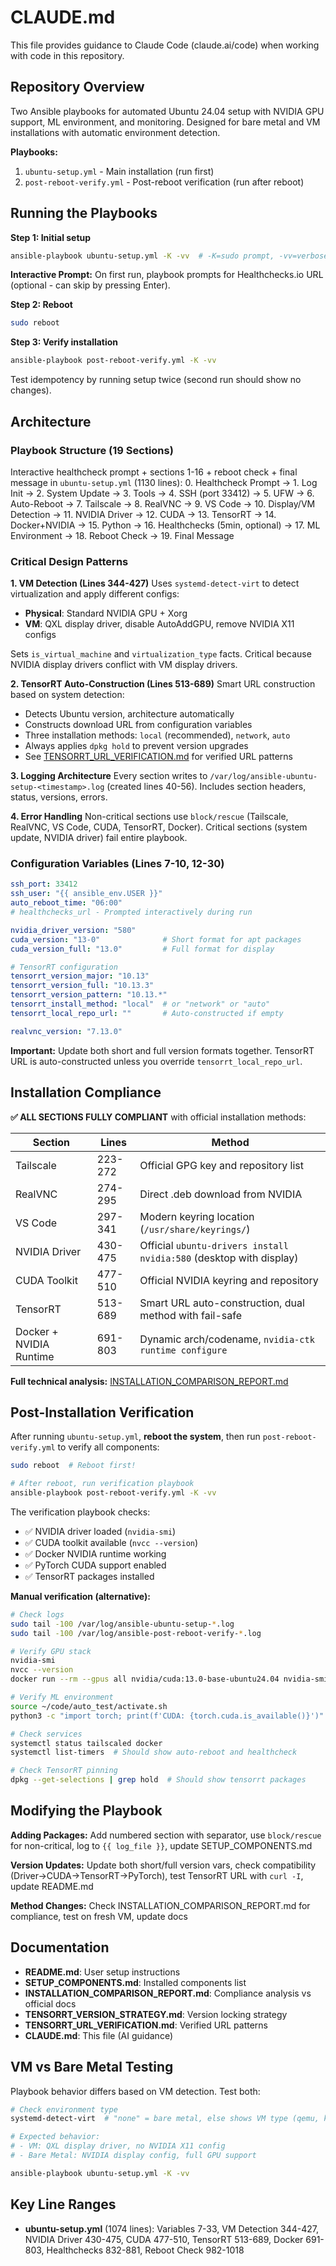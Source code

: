 # CLAUDE.md

This file provides guidance to Claude Code (claude.ai/code) when working with code in this repository.

## Repository Overview

Two Ansible playbooks for automated Ubuntu 24.04 setup with NVIDIA GPU support, ML environment, and monitoring. Designed for bare metal and VM installations with automatic environment detection.

**Playbooks:**
1. `ubuntu-setup.yml` - Main installation (run first)
2. `post-reboot-verify.yml` - Post-reboot verification (run after reboot)

## Running the Playbooks

**Step 1: Initial setup**
```bash
ansible-playbook ubuntu-setup.yml -K -vv  # -K=sudo prompt, -vv=verbose
```

**Interactive Prompt:** On first run, playbook prompts for Healthchecks.io URL (optional - can skip by pressing Enter).

**Step 2: Reboot**
```bash
sudo reboot
```

**Step 3: Verify installation**
```bash
ansible-playbook post-reboot-verify.yml -K -vv
```

Test idempotency by running setup twice (second run should show no changes).

## Architecture

### Playbook Structure (19 Sections)

Interactive healthcheck prompt + sections 1-16 + reboot check + final message in `ubuntu-setup.yml` (1130 lines):
0. Healthcheck Prompt → 1. Log Init → 2. System Update → 3. Tools → 4. SSH (port 33412) → 5. UFW → 6. Auto-Reboot → 7. Tailscale → 8. RealVNC → 9. VS Code → 10. Display/VM Detection → 11. NVIDIA Driver → 12. CUDA → 13. TensorRT → 14. Docker+NVIDIA → 15. Python → 16. Healthchecks (5min, optional) → 17. ML Environment → 18. Reboot Check → 19. Final Message

### Critical Design Patterns

**1. VM Detection (Lines 344-427)**
Uses `systemd-detect-virt` to detect virtualization and apply different configs:
- **Physical**: Standard NVIDIA GPU + Xorg
- **VM**: QXL display driver, disable AutoAddGPU, remove NVIDIA X11 configs

Sets `is_virtual_machine` and `virtualization_type` facts. Critical because NVIDIA display drivers conflict with VM display drivers.

**2. TensorRT Auto-Construction (Lines 513-689)**
Smart URL construction based on system detection:
- Detects Ubuntu version, architecture automatically
- Constructs download URL from configuration variables
- Three installation methods: `local` (recommended), `network`, `auto`
- Always applies `dpkg hold` to prevent version upgrades
- See [TENSORRT_URL_VERIFICATION.md](TENSORRT_URL_VERIFICATION.md) for verified URL patterns

**3. Logging Architecture**
Every section writes to `/var/log/ansible-ubuntu-setup-<timestamp>.log` (created lines 40-56). Includes section headers, status, versions, errors.

**4. Error Handling**
Non-critical sections use `block/rescue` (Tailscale, RealVNC, VS Code, CUDA, TensorRT, Docker). Critical sections (system update, NVIDIA driver) fail entire playbook.

### Configuration Variables (Lines 7-10, 12-30)

```yaml
ssh_port: 33412
ssh_user: "{{ ansible_env.USER }}"
auto_reboot_time: "06:00"
# healthchecks_url - Prompted interactively during run

nvidia_driver_version: "580"
cuda_version: "13-0"              # Short format for apt packages
cuda_version_full: "13.0"         # Full format for display

# TensorRT configuration
tensorrt_version_major: "10.13"
tensorrt_version_full: "10.13.3"
tensorrt_version_pattern: "10.13.*"
tensorrt_install_method: "local"  # or "network" or "auto"
tensorrt_local_repo_url: ""       # Auto-constructed if empty

realvnc_version: "7.13.0"
```

**Important:** Update both short and full version formats together. TensorRT URL is auto-constructed unless you override `tensorrt_local_repo_url`.

## Installation Compliance

**✅ ALL SECTIONS FULLY COMPLIANT** with official installation methods:

| Section | Lines | Method |
|---------|-------|--------|
| Tailscale | 223-272 | Official GPG key and repository list |
| RealVNC | 274-295 | Direct .deb download from NVIDIA |
| VS Code | 297-341 | Modern keyring location (`/usr/share/keyrings/`) |
| NVIDIA Driver | 430-475 | Official `ubuntu-drivers install nvidia:580` (desktop with display) |
| CUDA Toolkit | 477-510 | Official NVIDIA keyring and repository |
| TensorRT | 513-689 | Smart URL auto-construction, dual method with fail-safe |
| Docker + NVIDIA Runtime | 691-803 | Dynamic arch/codename, `nvidia-ctk runtime configure` |

**Full technical analysis:** [INSTALLATION_COMPARISON_REPORT.md](INSTALLATION_COMPARISON_REPORT.md)

## Post-Installation Verification

After running `ubuntu-setup.yml`, **reboot the system**, then run `post-reboot-verify.yml` to verify all components:

```bash
sudo reboot  # Reboot first!

# After reboot, run verification playbook
ansible-playbook post-reboot-verify.yml -K -vv
```

The verification playbook checks:
- ✅ NVIDIA driver loaded (`nvidia-smi`)
- ✅ CUDA toolkit available (`nvcc --version`)
- ✅ Docker NVIDIA runtime working
- ✅ PyTorch CUDA support enabled
- ✅ TensorRT packages installed

**Manual verification (alternative):**
```bash
# Check logs
sudo tail -100 /var/log/ansible-ubuntu-setup-*.log
sudo tail -100 /var/log/ansible-post-reboot-verify-*.log

# Verify GPU stack
nvidia-smi
nvcc --version
docker run --rm --gpus all nvidia/cuda:13.0-base-ubuntu24.04 nvidia-smi

# Verify ML environment
source ~/code/auto_test/activate.sh
python3 -c "import torch; print(f'CUDA: {torch.cuda.is_available()}')"

# Check services
systemctl status tailscaled docker
systemctl list-timers  # Should show auto-reboot and healthcheck

# Check TensorRT pinning
dpkg --get-selections | grep hold  # Should show tensorrt packages
```

## Modifying the Playbook

**Adding Packages:** Add numbered section with separator, use `block/rescue` for non-critical, log to `{{ log_file }}`, update SETUP_COMPONENTS.md

**Version Updates:** Update both short/full version vars, check compatibility (Driver→CUDA→TensorRT→PyTorch), test TensorRT URL with `curl -I`, update README.md

**Method Changes:** Check INSTALLATION_COMPARISON_REPORT.md for compliance, test on fresh VM, update docs

## Documentation

- **README.md**: User setup instructions
- **SETUP_COMPONENTS.md**: Installed components list
- **INSTALLATION_COMPARISON_REPORT.md**: Compliance analysis vs official docs
- **TENSORRT_VERSION_STRATEGY.md**: Version locking strategy
- **TENSORRT_URL_VERIFICATION.md**: Verified URL patterns
- **CLAUDE.md**: This file (AI guidance)

## VM vs Bare Metal Testing

Playbook behavior differs based on VM detection. Test both:

```bash
# Check environment type
systemd-detect-virt  # "none" = bare metal, else shows VM type (qemu, kvm, etc.)

# Expected behavior:
# - VM: QXL display driver, no NVIDIA X11 config
# - Bare Metal: NVIDIA display config, full GPU support

ansible-playbook ubuntu-setup.yml -K -vv
```

## Key Line Ranges

- **ubuntu-setup.yml** (1074 lines): Variables 7-33, VM Detection 344-427, NVIDIA Driver 430-475, CUDA 477-510, TensorRT 513-689, Docker 691-803, Healthchecks 832-881, Reboot Check 982-1018
